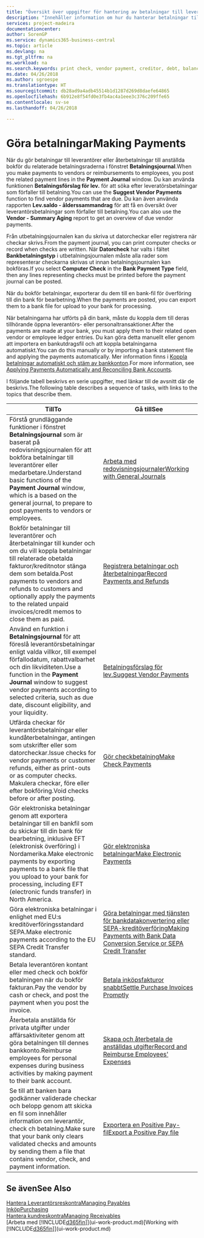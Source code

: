```yaml
---
title: "Översikt över uppgifter för hantering av betalningar till leverantörer | Microsoft Docs"
description: "Innehåller information om hur du hanterar betalningar till leverantörer och fordringsägare, inklusive bokför betalningsraderna och få en översikt över saldot som förfaller."
services: project-madeira
documentationcenter: 
author: SorenGP
ms.service: dynamics365-business-central
ms.topic: article
ms.devlang: na
ms.tgt_pltfrm: na
ms.workload: na
ms.search.keywords: print check, vendor payment, creditor, debt, balance due, AP
ms.date: 04/26/2018
ms.author: sgroespe
ms.translationtype: HT
ms.sourcegitcommit: db28ad9a4adb45514b1d1287d269d8daefe64865
ms.openlocfilehash: 6b912e8f54fd0e3fb4ac4a1eee3c376c209ffe65
ms.contentlocale: sv-se
ms.lasthandoff: 04/26/2018

---
```

# <a name="making-payments"></a><span data-ttu-id="97b1a-103">Göra betalningar</span><span class="sxs-lookup"><span data-stu-id="97b1a-103">Making Payments</span></span>
<span data-ttu-id="97b1a-104">När du gör betalningar till leverantörer eller återbetalningar till anställda bokför du relaterade betalningsraderna i fönstret **Betalningsjournal**.</span><span class="sxs-lookup"><span data-stu-id="97b1a-104">When you make payments to vendors or reimbursements to employees, you post the related payment lines in the **Payment Journal** window.</span></span> <span data-ttu-id="97b1a-105">Du kan använda funktionen **Betalningsförslag för lev.** för att söka efter leveratörsbetalningar som förfaller till betalning.</span><span class="sxs-lookup"><span data-stu-id="97b1a-105">You can use the **Suggest Vendor Payments** function to find vendor payments that are due.</span></span> <span data-ttu-id="97b1a-106">Du kan även använda rapporten **Lev.saldo - ålderssammandrag** för att få en översikt över leverantörsbetalningar som förfaller till betalning.</span><span class="sxs-lookup"><span data-stu-id="97b1a-106">You can also use the **Vendor - Summary Aging** report to get an overview of due vendor payments.</span></span>

<span data-ttu-id="97b1a-107">Från utbetalningsjournalen kan du skriva ut datorcheckar eller registrera när checkar skrivs.</span><span class="sxs-lookup"><span data-stu-id="97b1a-107">From the payment journal, you can print computer checks or record when checks are written.</span></span> <span data-ttu-id="97b1a-108">När **Datorcheck** har valts i fältet **Bankbetalningstyp** i utbetalningsjournalen måste alla rader som representerar checkarna skrivas ut innan betalningsjournalen kan bokföras.</span><span class="sxs-lookup"><span data-stu-id="97b1a-108">If you select **Computer Check** in the **Bank Payment Type** field, then any lines representing checks must be printed before the payment journal can be posted.</span></span>

<span data-ttu-id="97b1a-109">När du bokför betalningar, exporterar du dem till en bank-fil för överföring till din bank för bearbetning.</span><span class="sxs-lookup"><span data-stu-id="97b1a-109">When the payments are posted, you can export them to a bank file for upload to your bank for processing.</span></span>

<span data-ttu-id="97b1a-110">När betalningarna har utförts på din bank, måste du koppla dem till deras tillhörande öppna leverantörs- eller personaltransaktioner.</span><span class="sxs-lookup"><span data-stu-id="97b1a-110">After the payments are made at your bank, you must apply them to their related open vendor or employee ledger entries.</span></span> <span data-ttu-id="97b1a-111">Du kan göra detta manuellt eller genom att importera en bankutdragsfil och att koppla betalningarna automatiskt.</span><span class="sxs-lookup"><span data-stu-id="97b1a-111">You can do this manually or by importing a bank statement file and applying the payments automatically.</span></span> <span data-ttu-id="97b1a-112">Mer information finns i [Koppla betalningar automatiskt och stäm av bankkonton](receivables-apply-payments-auto-reconcile-bank-accounts.md).</span><span class="sxs-lookup"><span data-stu-id="97b1a-112">For more information, see [Applying Payments Automatically and Reconciling Bank Accounts](receivables-apply-payments-auto-reconcile-bank-accounts.md).</span></span>

<span data-ttu-id="97b1a-113">I följande tabell beskrivs en serie uppgifter, med länkar till de avsnitt där de beskrivs.</span><span class="sxs-lookup"><span data-stu-id="97b1a-113">The following table describes a sequence of tasks, with links to the topics that describe them.</span></span>

| <span data-ttu-id="97b1a-114">Till</span><span class="sxs-lookup"><span data-stu-id="97b1a-114">To</span></span> | <span data-ttu-id="97b1a-115">Gå till</span><span class="sxs-lookup"><span data-stu-id="97b1a-115">See</span></span> |
| --- | --- |
|<span data-ttu-id="97b1a-116">Förstå grundläggande funktioner i fönstret **Betalningsjournal** som är baserat på redovisningsjournalen för att bokföra betalningar till leverantörer eller medarbetare.</span><span class="sxs-lookup"><span data-stu-id="97b1a-116">Understand basic functions of the **Payment Journal** window, which is a based on the general journal, to prepare to post payments to vendors or employees.</span></span>|[<span data-ttu-id="97b1a-117">Arbeta med redovisningsjournaler</span><span class="sxs-lookup"><span data-stu-id="97b1a-117">Working with General Journals</span></span>](ui-work-general-journals.md)|
|<span data-ttu-id="97b1a-118">Bokför betalningar till leverantörer och återbetalningar till kunder och om du vill koppla betalningar till relaterade obetalda fakturor/kreditnotor stänga dem som betalda.</span><span class="sxs-lookup"><span data-stu-id="97b1a-118">Post payments to vendors and refunds to customers and optionally apply the payments to the related unpaid invoices/credit memos to close them as paid.</span></span>|[<span data-ttu-id="97b1a-119">Registrera betalningar och återbetalningar</span><span class="sxs-lookup"><span data-stu-id="97b1a-119">Record Payments and Refunds</span></span>](payables-how-post-payments-refunds.md)|
| <span data-ttu-id="97b1a-120">Använd en funktion i **Betalningsjournal** för att föreslå leverantörsbetalningar enligt valda villkor, till exempel förfallodatum, rabattvalbarhet och din likviditeten.</span><span class="sxs-lookup"><span data-stu-id="97b1a-120">Use a function in the **Payment Journal** window to suggest vendor payments according to selected criteria, such as due date, discount eligibility, and your liquidity.</span></span> |[<span data-ttu-id="97b1a-121">Betalningsförslag för lev.</span><span class="sxs-lookup"><span data-stu-id="97b1a-121">Suggest Vendor Payments</span></span>](payables-how-suggest-vendor-payments.md) |
| <span data-ttu-id="97b1a-122">Utfärda checkar för leverantörsbetalningar eller kundåterbetalningar, antingen som utskrifter eller som datorcheckar.</span><span class="sxs-lookup"><span data-stu-id="97b1a-122">Issue checks for vendor payments or customer refunds, either as print-outs or as computer checks.</span></span> <span data-ttu-id="97b1a-123">Makulera checkar, före eller efter bokföring.</span><span class="sxs-lookup"><span data-stu-id="97b1a-123">Void checks before or after posting.</span></span> |[<span data-ttu-id="97b1a-124">Gör checkbetalning</span><span class="sxs-lookup"><span data-stu-id="97b1a-124">Make Check Payments</span></span>](payables-how-work-checks.md) |
|<span data-ttu-id="97b1a-125">Gör elektroniska betalningar genom att exportera betalningar till en bankfil som du skickar till din bank för bearbetning, inklusive EFT (elektronisk överföring) i Nordamerika.</span><span class="sxs-lookup"><span data-stu-id="97b1a-125">Make electronic payments by exporting payments to a bank file that you upload to your bank for processing, including EFT (electronic funds transfer) in North America.</span></span> |[<span data-ttu-id="97b1a-126">Gör elektroniska betalningar</span><span class="sxs-lookup"><span data-stu-id="97b1a-126">Make Electronic Payments</span></span>](payables-how-export-payments-bank-file.md)|
|<span data-ttu-id="97b1a-127">Göra elektroniska betalningar i enlighet med EU:s kreditöverföringsstandard SEPA.</span><span class="sxs-lookup"><span data-stu-id="97b1a-127">Make electronic payments according to the EU SEPA Credit Transfer standard.</span></span>|[<span data-ttu-id="97b1a-128">Göra betalningar med tjänsten för bankdatakonvertering eller SEPA-kreditöverföring</span><span class="sxs-lookup"><span data-stu-id="97b1a-128">Making Payments with Bank Data Conversion Service or SEPA Credit Transfer</span></span>](finance-make-payments-with-bank-data-conversion-service-or-sepa-credit-transfer.md)|
| <span data-ttu-id="97b1a-129">Betala leverantören kontant eller med check och bokför betalningen när du bokför fakturan.</span><span class="sxs-lookup"><span data-stu-id="97b1a-129">Pay the vendor by cash or check, and post the payment when you post the invoice.</span></span> |[<span data-ttu-id="97b1a-130">Betala inköpsfakturor snabbt</span><span class="sxs-lookup"><span data-stu-id="97b1a-130">Settle Purchase Invoices Promptly</span></span>](finance-how-to-settle-purchase-invoices-promptly.md) |
|<span data-ttu-id="97b1a-131">Återbetala anställda för privata utgifter under affärsaktiviteter genom att göra betalningen till dennes bankkonto.</span><span class="sxs-lookup"><span data-stu-id="97b1a-131">Reimburse employees for personal expenses during business activities by making payment to their bank account.</span></span>|[<span data-ttu-id="97b1a-132">Skapa och återbetala de anställdas utgifter</span><span class="sxs-lookup"><span data-stu-id="97b1a-132">Record and Reimburse Employees' Expenses</span></span>](finance-how-record-reimburse-employee-expenses.md)|
| <span data-ttu-id="97b1a-133">Se till att banken bara godkänner validerade checkar och belopp genom att skicka en fil som innehåller information om leverantör, check ch betalning.</span><span class="sxs-lookup"><span data-stu-id="97b1a-133">Make sure that your bank only clears validated checks and amounts by sending them a file that contains vendor, check, and payment information.</span></span> |[<span data-ttu-id="97b1a-134">Exportera en Positive Pay-fil</span><span class="sxs-lookup"><span data-stu-id="97b1a-134">Export a Positive Pay file</span></span>](finance-how-positive-pay.md) |

## <a name="see-also"></a><span data-ttu-id="97b1a-135">Se även</span><span class="sxs-lookup"><span data-stu-id="97b1a-135">See Also</span></span>
[<span data-ttu-id="97b1a-136">Hantera Leverantörsreskontra</span><span class="sxs-lookup"><span data-stu-id="97b1a-136">Managing Payables</span></span>](payables-manage-payables.md)  
[<span data-ttu-id="97b1a-137">Inköp</span><span class="sxs-lookup"><span data-stu-id="97b1a-137">Purchasing</span></span>](purchasing-manage-purchasing.md)  
[<span data-ttu-id="97b1a-138">Hantera kundreskontra</span><span class="sxs-lookup"><span data-stu-id="97b1a-138">Managing Receivables</span></span>](receivables-manage-receivables.md)  
<span data-ttu-id="97b1a-139">[Arbeta med [!INCLUDE[d365fin](includes/d365fin_md.md)]](ui-work-product.md)</span><span class="sxs-lookup"><span data-stu-id="97b1a-139">[Working with [!INCLUDE[d365fin](includes/d365fin_md.md)]](ui-work-product.md)</span></span>  

